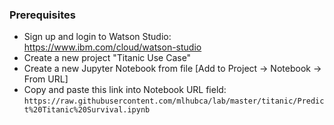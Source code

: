 ### Prerequisites

- Sign up and login to Watson Studio: https://www.ibm.com/cloud/watson-studio
- Create a new project "Titanic Use Case"
- Create a new Jupyter Notebook from file [Add to Project -> Notebook -> From URL]
- Copy and paste this link into Notebook URL field:         `https://raw.githubusercontent.com/mlhubca/lab/master/titanic/Predict%20Titanic%20Survival.ipynb`
